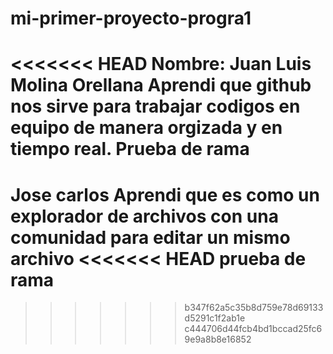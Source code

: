 # mi-primer-proyecto-progra1
<<<<<<< HEAD
Nombre: Juan Luis Molina Orellana
Aprendi que github nos sirve para trabajar codigos en equipo de manera orgizada y en tiempo real.
Prueba de rama
=======
Jose carlos
Aprendi que es como un explorador de archivos con una comunidad para editar un mismo archivo
<<<<<<< HEAD
prueba de rama
=======
>>>>>>> b347f62a5c35b8d759e78d69133d5291c1f2ab1e
>>>>>>> c444706d44fcb4bd1bccad25fc69e9a8b8e16852
